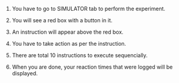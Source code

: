 1. You have to go to SIMULATOR tab to perform the experiment.

2. You will see a red box with a button in it.

3. An instruction will appear above the red box.

4. You have to take action as per the instruction.

5. There are total 10 instructions to execute sequencially.

6. When you are done, your reaction times that were logged will be displayed.
